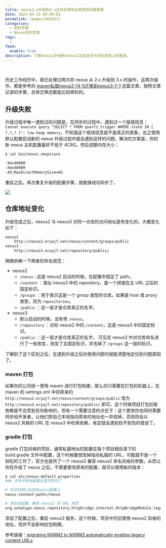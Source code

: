 ```yaml
---
title: nexus2.x升级到3.x之后仓库地址改变的问题探索
date: 2023-05-21 09:49:01
permalink: /pages/de5421/
categories:
  - 系列专题
  - Nexus系列文章
tags:
  -
feed:
  enable: true
description: 了解nexus2升级到nexus3之后在仓亏命名规范上的差异。
---
```


<br><ArticleTopAd></ArticleTopAd>



历史工作经历中，我已处理过两次将 nexus 从 2.x 升级到 3.x 的操作，这两次操作，都是参考的 [maven私服nexus2-14-5迁移到nexus3-7-1](https://wiki.eryajf.net/pages/1868.html) 这篇文章，按照文章记录的步骤，总体迁移还都是比较顺利的。

## 升级失败

升级过程中唯一遇到过的问题是，在同步的过程中，遇到过一个报错信息：` Cannot execute query "SELECT * FROM quartz_trigger WHERE state IN [ ?,?,? ]": low heap memory`，不知道这个错误信息是不是真正的表象，总之使用默认配置启动新的 nexus 升级过程中就会遇到这样的问题，解决的方案是，你的新 nexus 主机配置最好不低于 4C8G，然后调整内存大小：

```sh
$ cat bin/nexus.vmoptions

-Xms4096M
-Xmx4096M
-XX:MaxDirectMemorySize=6G
```

重启之后，再次重复升级的配置步骤，就能够成功同步了。

![](http://t.eryajf.net/imgs/2023/05/f659f8871ff6931c.jpg)

## 仓库地址变化

升级完成之后，nexus2 与 nexus3 对同一仓库的访问地址是有变化的，大概变化如下：

```sh
nexus2
	http://nexus2.eryajf.net/nexus/content/groups/public
nexus3
	http://nexus3.eryajf.net/repository/public/
```

稍微拆解一下两者的命名规范：
- nexus2
	- `/nexus` : 这是 nexus2 启动的时候，在配置中固定了 path。
	- `/content` ：类似 nexus3 中的 repository，是一个拼接在主 URL 之后的固定标识。
	- `/groups` ：用于表示这是一个 group 类型的仓库。如果是 host 或 proxy 类型，则为 `repositories`。
	- `/public` ：这一层才是仓库真正的名字。
- nexux3
	- 默认启动的时候，没有带 `/nexus`。
	- `/repository` ：对标 nexus2 中的 `/content`，这是 nexus3 中的固定标识。
	-  `/public` ：这一层才是仓库真正的名字。
可见在 nexus3 中对仓库命名进行了一些改变，改变了主固定标识，并去掉了 `/groups` 这一层的标识。

了解到了这个区别之后，在遇到升级之后的使用问题时就能清楚地定位到问题原因了。

### maven 打包

如果你的公司统一使用 maven 进行打包构建，那么你只需要在打包的机器上，在 maven 的 settings.xml 中将原来的 `http://nexus2.eryajf.net/nexus/content/groups/public` 改为 `http://nexus3.eryajf.net/repository/public/` 即可，这个时候项目打包拉取依赖是不会受到任何影响的，但有一个需要注意的点在于：这个更改你也同时需要同步给开发者，让他们把自己本地指向原来的地址也一并改掉，否则将会以 nexus2 风格的 URL 在 nexus3 中检索依赖，肯定就会遇到找不到包的错误了。

### gradle 打包

gradle 打包风格的项目，通常私服地址的配置在每个项目根目录下的 build.gradle 文件中配置，这个时候要想改掉指向私服的 URL，可能就不是一个轻松的工作了，官方也提供了一个 nexus3 兼容 nexus2 命名风格的参数，从而让你在升级了 nexus 之后，不需要更改原来的配置，就可以使用新的版本：

```sh
$ cat etc/nexus-default.properties
### 文件中其他配置这里不陈列了

# 将访问URL后边的nexus配置上
nexus-context-path=/nexus

# 添加该配置，兼容 nexus2 的 URL 规范
org.sonatype.nexus.repository.httpbridge.internal.HttpBridgeModule.legacy=true
```

添加了配置之后，重启 nexus3 服务，这个时候，项目中仍旧使用 nexus2 风格的地址，但并不会影响拉包构建。

参考链接：[migrating NXRM2 to NXRM3 automatically enables legacy content URLs](https://issues.sonatype.org/browse/NEXUS-10162)

<br><ArticleTopAd></ArticleTopAd>
